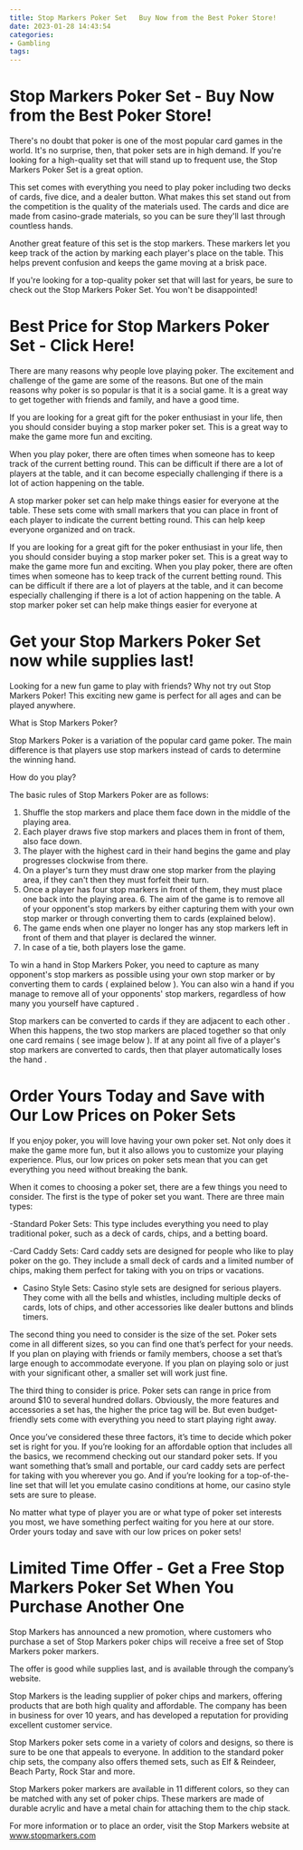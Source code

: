 ```yaml
---
title: Stop Markers Poker Set   Buy Now from the Best Poker Store!
date: 2023-01-28 14:43:54
categories:
- Gambling
tags:
---
```



#  Stop Markers Poker Set - Buy Now from the Best Poker Store!

There's no doubt that poker is one of the most popular card games in the world. It's no surprise, then, that poker sets are in high demand. If you're looking for a high-quality set that will stand up to frequent use, the Stop Markers Poker Set is a great option.

This set comes with everything you need to play poker including two decks of cards, five dice, and a dealer button. What makes this set stand out from the competition is the quality of the materials used. The cards and dice are made from casino-grade materials, so you can be sure they'll last through countless hands.

Another great feature of this set is the stop markers. These markers let you keep track of the action by marking each player's place on the table. This helps prevent confusion and keeps the game moving at a brisk pace.

If you're looking for a top-quality poker set that will last for years, be sure to check out the Stop Markers Poker Set. You won't be disappointed!

#  Best Price for Stop Markers Poker Set - Click Here!

There are many reasons why people love playing poker. The excitement and challenge of the game are some of the reasons. But one of the main reasons why poker is so popular is that it is a social game. It is a great way to get together with friends and family, and have a good time.

If you are looking for a great gift for the poker enthusiast in your life, then you should consider buying a stop marker poker set. This is a great way to make the game more fun and exciting.

When you play poker, there are often times when someone has to keep track of the current betting round. This can be difficult if there are a lot of players at the table, and it can become especially challenging if there is a lot of action happening on the table.

A stop marker poker set can help make things easier for everyone at the table. These sets come with small markers that you can place in front of each player to indicate the current betting round. This can help keep everyone organized and on track.

If you are looking for a great gift for the poker enthusiast in your life, then you should consider buying a stop marker poker set. This is a great way to make the game more fun and exciting. When you play poker, there are often times when someone has to keep track of the current betting round. This can be difficult if there are a lot of players at the table, and it can become especially challenging if there is a lot of action happening on the table. A stop marker poker set can help make things easier for everyone at

#  Get your Stop Markers Poker Set now while supplies last!

Looking for a new fun game to play with friends? Why not try out Stop Markers Poker! This exciting new game is perfect for all ages and can be played anywhere.

What is Stop Markers Poker?

Stop Markers Poker is a variation of the popular card game poker. The main difference is that players use stop markers instead of cards to determine the winning hand.

How do you play?

The basic rules of Stop Markers Poker are as follows:

1. Shuffle the stop markers and place them face down in the middle of the playing area.
2. Each player draws five stop markers and places them in front of them, also face down. 
3. The player with the highest card in their hand begins the game and play progresses clockwise from there. 
4. On a player's turn they must draw one stop marker from the playing area, if they can't then they must forfeit their turn. 
5. Once a player has four stop markers in front of them, they must place one back into the playing area.   6. The aim of the game is to remove all of your opponent's stop markers by either capturing them with your own stop marker or through converting them to cards (explained below). 
7. The game ends when one player no longer has any stop markers left in front of them and that player is declared the winner. 
8. In case of a tie, both players lose the game.





To win a hand in Stop Markers Poker, you need to capture as many opponent's stop markers as possible using your own stop marker or by converting them to cards ( explained below ). You can also win a hand if you manage to remove all of your opponents' stop markers, regardless of how many you yourself have captured .





Stop markers can be converted to cards if they are adjacent to each other . When this happens, the two stop markers are placed together so that only one card remains ( see image below ). If at any point all five of a player's stop markers are converted to cards, then that player automatically loses the hand .

#  Order Yours Today and Save with Our Low Prices on Poker Sets

If you enjoy poker, you will love having your own poker set. Not only does it make the game more fun, but it also allows you to customize your playing experience. Plus, our low prices on poker sets mean that you can get everything you need without breaking the bank.

When it comes to choosing a poker set, there are a few things you need to consider. The first is the type of poker set you want. There are three main types:

-Standard Poker Sets: This type includes everything you need to play traditional poker, such as a deck of cards, chips, and a betting board.

-Card Caddy Sets: Card caddy sets are designed for people who like to play poker on the go. They include a small deck of cards and a limited number of chips, making them perfect for taking with you on trips or vacations.

- Casino Style Sets: Casino style sets are designed for serious players. They come with all the bells and whistles, including multiple decks of cards, lots of chips, and other accessories like dealer buttons and blinds timers.

The second thing you need to consider is the size of the set. Poker sets come in all different sizes, so you can find one that’s perfect for your needs. If you plan on playing with friends or family members, choose a set that’s large enough to accommodate everyone. If you plan on playing solo or just with your significant other, a smaller set will work just fine.

The third thing to consider is price. Poker sets can range in price from around $10 to several hundred dollars. Obviously, the more features and accessories a set has, the higher the price tag will be. But even budget-friendly sets come with everything you need to start playing right away.

Once you’ve considered these three factors, it’s time to decide which poker set is right for you. If you’re looking for an affordable option that includes all the basics, we recommend checking out our standard poker sets. If you want something that’s small and portable, our card caddy sets are perfect for taking with you wherever you go. And if you’re looking for a top-of-the-line set that will let you emulate casino conditions at home, our casino style sets are sure to please.

No matter what type of player you are or what type of poker set interests you most, we have something perfect waiting for you here at our store. Order yours today and save with our low prices on poker sets!

#  Limited Time Offer - Get a Free Stop Markers Poker Set When You Purchase Another One

Stop Markers has announced a new promotion, where customers who purchase a set of Stop Markers poker chips will receive a free set of Stop Markers poker markers.

The offer is good while supplies last, and is available through the company’s website.

Stop Markers is the leading supplier of poker chips and markers, offering products that are both high quality and affordable. The company has been in business for over 10 years, and has developed a reputation for providing excellent customer service.

Stop Markers poker sets come in a variety of colors and designs, so there is sure to be one that appeals to everyone. In addition to the standard poker chip sets, the company also offers themed sets, such as Elf & Reindeer, Beach Party, Rock Star and more.

Stop Markers poker markers are available in 11 different colors, so they can be matched with any set of poker chips. These markers are made of durable acrylic and have a metal chain for attaching them to the chip stack.

For more information or to place an order, visit the Stop Markers website at www.stopmarkers.com